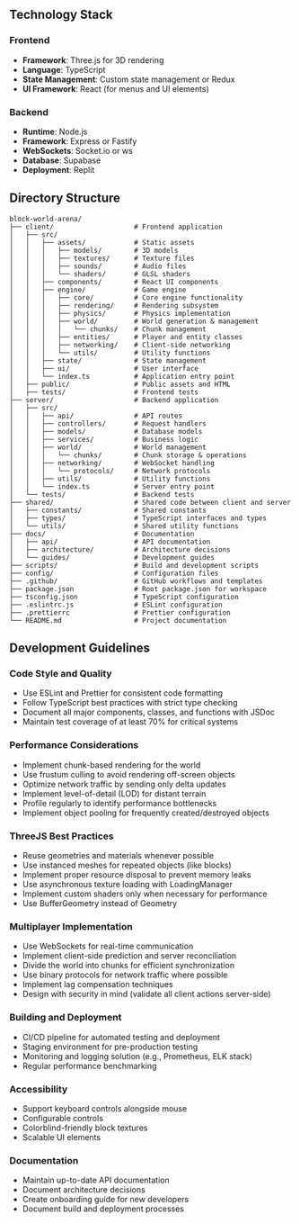 ## Technology Stack

### Frontend
- **Framework**: Three.js for 3D rendering
- **Language**: TypeScript
- **State Management**: Custom state management or Redux
- **UI Framework**: React (for menus and UI elements)

### Backend
- **Runtime**: Node.js
- **Framework**: Express or Fastify
- **WebSockets**: Socket.io or ws
- **Database**: Supabase
- **Deployment**: Replit

## Directory Structure

```
block-world-arena/
├── client/                    # Frontend application
│   ├── src/
│   │   ├── assets/            # Static assets
│   │   │   ├── models/        # 3D models
│   │   │   ├── textures/      # Texture files
│   │   │   ├── sounds/        # Audio files
│   │   │   └── shaders/       # GLSL shaders
│   │   ├── components/        # React UI components
│   │   ├── engine/            # Game engine
│   │   │   ├── core/          # Core engine functionality
│   │   │   ├── rendering/     # Rendering subsystem
│   │   │   ├── physics/       # Physics implementation
│   │   │   ├── world/         # World generation & management
│   │   │   │   └── chunks/    # Chunk management
│   │   │   ├── entities/      # Player and entity classes
│   │   │   ├── networking/    # Client-side networking
│   │   │   └── utils/         # Utility functions
│   │   ├── state/             # State management
│   │   ├── ui/                # User interface
│   │   └── index.ts           # Application entry point
│   ├── public/                # Public assets and HTML
│   ├── tests/                 # Frontend tests
├── server/                    # Backend application
│   ├── src/
│   │   ├── api/               # API routes
│   │   ├── controllers/       # Request handlers
│   │   ├── models/            # Database models
│   │   ├── services/          # Business logic
│   │   ├── world/             # World management
│   │   │   └── chunks/        # Chunk storage & operations
│   │   ├── networking/        # WebSocket handling
│   │   │   └── protocols/     # Network protocols
│   │   ├── utils/             # Utility functions
│   │   └── index.ts           # Server entry point
│   └── tests/                 # Backend tests
├── shared/                    # Shared code between client and server
│   ├── constants/             # Shared constants
│   ├── types/                 # TypeScript interfaces and types
│   └── utils/                 # Shared utility functions
├── docs/                      # Documentation
│   ├── api/                   # API documentation
│   ├── architecture/          # Architecture decisions
│   └── guides/                # Development guides
├── scripts/                   # Build and development scripts
├── config/                    # Configuration files
├── .github/                   # GitHub workflows and templates
├── package.json               # Root package.json for workspace
├── tsconfig.json              # TypeScript configuration
├── .eslintrc.js               # ESLint configuration
├── .prettierrc                # Prettier configuration
└── README.md                  # Project documentation
```

## Development Guidelines

### Code Style and Quality
- Use ESLint and Prettier for consistent code formatting
- Follow TypeScript best practices with strict type checking
- Document all major components, classes, and functions with JSDoc
- Maintain test coverage of at least 70% for critical systems

### Performance Considerations
- Implement chunk-based rendering for the world
- Use frustum culling to avoid rendering off-screen objects
- Optimize network traffic by sending only delta updates
- Implement level-of-detail (LOD) for distant terrain
- Profile regularly to identify performance bottlenecks
- Implement object pooling for frequently created/destroyed objects


### ThreeJS Best Practices
- Reuse geometries and materials whenever possible
- Use instanced meshes for repeated objects (like blocks)
- Implement proper resource disposal to prevent memory leaks
- Use asynchronous texture loading with LoadingManager
- Implement custom shaders only when necessary for performance
- Use BufferGeometry instead of Geometry

### Multiplayer Implementation
- Use WebSockets for real-time communication
- Implement client-side prediction and server reconciliation
- Divide the world into chunks for efficient synchronization
- Use binary protocols for network traffic where possible
- Implement lag compensation techniques
- Design with security in mind (validate all client actions server-side)

### Building and Deployment
- CI/CD pipeline for automated testing and deployment
- Staging environment for pre-production testing
- Monitoring and logging solution (e.g., Prometheus, ELK stack)
- Regular performance benchmarking

### Accessibility
- Support keyboard controls alongside mouse
- Configurable controls
- Colorblind-friendly block textures
- Scalable UI elements

### Documentation
- Maintain up-to-date API documentation
- Document architecture decisions
- Create onboarding guide for new developers
- Document build and deployment processes